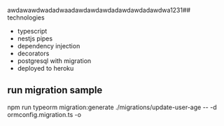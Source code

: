 awdawawdwadadwaadawdawdawdadawdawdadawdwa1231## technologies

- typescript
- nestjs pipes
- dependency injection
- decorators
- postgresql with migration
- deployed to heroku

## run migration sample

npm run typeorm migration:generate ./migrations/update-user-age -- -d ormconfig.migration.ts -o
